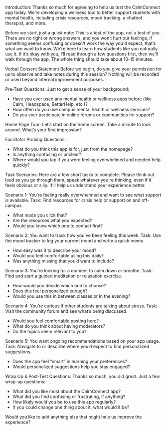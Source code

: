 Introduction:
Thanks so much for agreeing to help us test the CalmConnect app today. We’re developing a wellness tool to better support students with mental health, including crisis resources, mood tracking, a chatbot therapist, and more.

Before we start, just a quick note: This is a test of the app, not a test of you. There are no right or wrong answers, and you won’t hurt our feelings, if something seems confusing or doesn't work the way you'd expect, that’s what we want to know. We're here to learn how students like you naturally use it. If it’s okay with you, I’ll read through a few questions first, then we’ll walk through the app. The whole thing should take about 10–15 minutes.

Verbal Consent Statement
Before we begin, do you give your permission for us to observe and take notes during this session? Nothing will be recorded or used beyond internal improvement purposes.

Pre-Test Questions: 
Just to get a sense of your background:
* Have you ever used any mental health or wellness apps before (like Calm, Headspace, BetterHelp, etc.)?
* How often do you use campus mental health or wellness services?
* Do you ever participate in online forums or communities for support?

Home Page Tour:
Let’s start on the home screen. Take a minute to look around. What’s your first impression?

Facilitator Probing Questions:
* What do you think this app is for, just from the homepage?
* Is anything confusing or unclear?
* Where would you tap if you were feeling overwhelmed and needed help quickly?

Task Scenarios:
Here are a few short tasks to complete. Please think out loud as you go through them, speak whatever you're thinking, even if it feels obvious or silly. It'll help us understand your experience better.

Scenario 1: You’re feeling really overwhelmed and want to see what support is available.
Task: Find resources for crisis help or support on and off-campus.
  * What made you click that?
  * Are the resources what you expected?
  * Would you know which one to contact first?

Scenario 2: You want to track how you’ve been feeling this week.
Task: Use the mood tracker to log your current mood and write a quick memo.
  * How easy was it to describe your mood?
  * Would you feel comfortable using this daily?
  * Was anything missing that you’d want to include?

Scenario 3: You’re looking for a moment to calm down or breathe.
Task: Find and start a guided meditation or relaxation exercise.
  * How would you decide which one to choose?
  * Does this feel personalized enough?
  * Would you use this in between classes or in the evening?

Scenario 4: You’re curious if other students are talking about stress.
Task: Visit the community forum and see what’s being discussed.
  * Would you feel comfortable posting here?
  * What do you think about having moderators?
  * Do the topics seem relevant to you?

Scenario 5: You want ongoing recommendations based on your app usage.
Task: Navigate to or describe where you’d expect to find personalized suggestions.
  * Does the app feel “smart” in learning your preferences?
  * Would personalized suggestions help you stay engaged?

Wrap Up & Post-Test Questions:
Thanks so much, you did great. Just a few wrap-up questions:
  * What did you like most about the CalmConnect app?
  * What did you find confusing or frustrating, if anything?
  * How likely would you be to use this app regularly?
  * If you could change one thing about it, what would it be?

Would you like to add anything else that might help us improve the experience?

